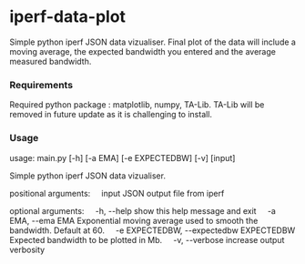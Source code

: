 # iperf-data-plot
Simple python iperf JSON data vizualiser. Final plot of the data will include a moving average, the expected bandwidth you entered and the average measured bandwidth.

### Requirements
Required python package : matplotlib, numpy, TA-Lib.
TA-Lib will be removed in future update as it is challenging to install.

### Usage
usage: main.py [-h] [-a EMA] [-e EXPECTEDBW] [-v] [input]

Simple python iperf JSON data vizualiser.

positional arguments:
&nbsp;&nbsp;&nbsp;&nbsp;input JSON output file from iperf

optional arguments:
&nbsp;&nbsp;&nbsp;&nbsp;-h, --help            show this help message and exit
&nbsp;&nbsp;&nbsp;&nbsp;-a EMA, --ema EMA     Exponential moving average used to smooth the bandwidth. Default at 60.
&nbsp;&nbsp;&nbsp;&nbsp;-e EXPECTEDBW, --expectedbw EXPECTEDBW  Expected bandwidth to be plotted in Mb.
&nbsp;&nbsp;&nbsp;&nbsp;-v, --verbose         increase output verbosity
